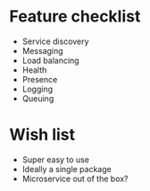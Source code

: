# Feature checklist

- Service discovery
- Messaging
- Load balancing
- Health
- Presence
- Logging
- Queuing

# Wish list

- Super easy to use
- Ideally a single package
- Microservice out of the box?
